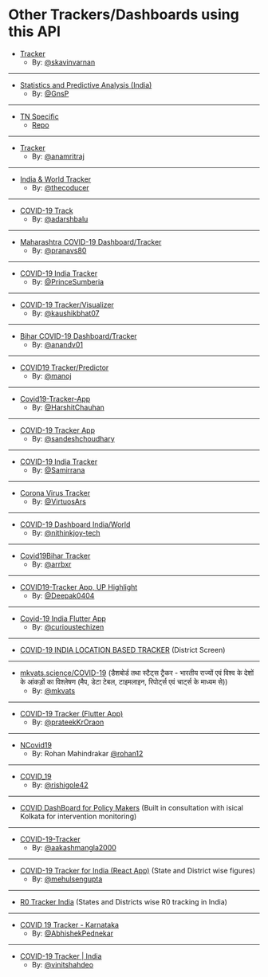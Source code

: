 # Other Trackers/Dashboards using this API

- [Tracker](https://covidstat.info/)
  - By: [@skavinvarnan](https://github.com/skavinvarnan)

---

- [Statistics and Predictive Analysis (India)](https://gnsp.in/covid19/)
  - By: [@GnsP](https://github.com/GnsP)

---

- [TN Specific](https://covid19trackerbk.netlify.app/)
  - [Repo](https://github.com/dynamicbalaji/covid19-tracker)

---

- [Tracker](https://livecovid.in/)
  - By: [@anamritraj](https://github.com/anamritraj/livecovid.in-webapp)

---

- [India & World Tracker](http://tcovid19.herokuapp.com/)
  - By: [@thecoducer](https://github.com/thecoducer)

---

- [COVID-19 Track](http://github.com/adarshbalu/covid_track/)
  - By: [@adarshbalu](https://github.com/adarshbalu)

---

- [Maharashtra COVID-19 Dashboard/Tracker](http://covid.pranavsheth.com/)
  - By: [@pranavs80](https://github.com/pranavs80)

---

- [COVID-19 India Tracker](https://covidindiatracker.netlify.app/)
  - By: [@PrinceSumberia](https://github.com/PrinceSumberia)

---

- [COVID-19 Tracker/Visualizer](https://coronago.cf/)
  - By: [@kaushikbhat07](https://github.com/kaushikbhat07)

---

- [Bihar COVID-19 Dashboard/Tracker](https://coronainbihar.github.io/)
  - By: [@anandv01](https://github.com/anandv01)

---

- [COVID19 Tracker/Predictor](https://track-covid-19ind.herokuapp.com/)
  - By: [@manoj](https://github.com/ManojNallusamy)

---

- [Covid19-Tracker-App](https://harshitchauhan.github.io/Covid19-Tracker-App/)
  - By: [@HarshitChauhan](https://github.com/HarshitChauhan)

---

- [COVID-19 Tracker App](https://corona-india.live/)
  - By: [@sandeshchoudhary](https://github.com/sandeshchoudhary)

---

- [COVID-19 India Tracker](https://covid19indiaa.000webhostapp.com)
  - By: [@Samirrana](https://github.com/samirrana1011)

---

- [Corona Virus Tracker](https://virtuosars.github.io/CovidLive)
  - By: [@VirtuosArs](https://github.com/VirtuosArs)

---

- [COVID-19 Dashboard India/World](https://nkjcovid19.herokuapp.com/india)
  - By: [@nithinkjoy-tech](https://github.com/nithinkjoy-tech)

---

- [Covid19Bihar Tracker](https://covid19bihar.github.io/)
  - By: [@arrbxr](https://github.com/arrbxr)

---

- [COVID19-Tracker App, UP Highlight](https://www.covid19-tracker.in/)
  - By: [@Deepak0404](https://github.com/Deepak0404)

---

- [Covid-19 India Flutter App](https://github.com/curioustechizen/covid19india-flutter)
  - By: [@curioustechizen](https://github.com/curioustechizen)

---

- [COVID-19 INDIA LOCATION BASED TRACKER](https://covid2.in) (District Screen)

---

- [mkvats.science/COVID-19](http://mkvats.science/COVID-19/) (डैशबोर्ड तथा स्टैट्स ट्रैकर - भारतीय राज्यों एवं विश्व के देशों के आंकड़ों का विश्लेषण (मैप, डेटा टेबल, टाइमलाइन, रिपोर्ट्स एवं चार्ट्स के माध्यम से))
  - By: [@mkvats](https://github.com/mkvats)

---

- [COVID-19 Tracker (Flutter App)](https://github.com/prateekKrOraon/covid19_tracker)
  - By: [@prateekKrOraon](https://github.com/prateekKrOraon)

---

- [NCovid19](http://covid.softycom.in)
  - By: Rohan Mahindrakar [@rohan12](https://github.com/ROHAN12)

---

- [COVID_19](https://web2.eu5.org)
  - By: [@rishigole42](https://github.com/rishigole42/)

---

- [COVID DashBoard for Policy Makers](https://covid19kol.herokuapp.com/) (Built in consultation with isical Kolkata for intervention monitoring)

---

- [COVID-19-Tracker](https://aakashmangla2000.github.io/Covid-19-India-Website/)
  - By: [@aakashmangla2000](https://github.com/Aakashmangla2000)

---

- [COVID-19 Tracker for India (React App)](https://covid19indiastatus-da4dc.web.app) (State and District wise figures)
  - By: [@mehulsengupta](https://github.com/mehulsengupta/)

---

- [R0 Tracker India](https://www.nidhigupta.live/rtcovid) (States and Districts wise R0 tracking in India)

---

- [COVID 19 Tracker - Karnataka](https://kar.covid19-info.website/)
  - By: [@AbhishekPednekar](https://github.com/AbhishekPednekar84)

---

- [COVID-19 Tracker | India](https://indiafightscorona.netlify.app/)
  - By: [@vinitshahdeo](https://github.com/vinitshahdeo)
